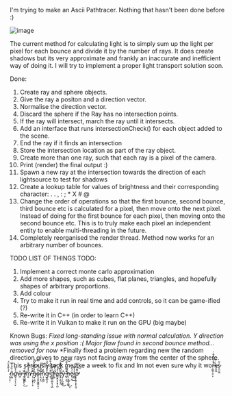 I'm trying to make an Ascii Pathtracer. Nothing that hasn't been done before :)

![image](https://github.com/Fullyverified/ASCII_PathTracer/assets/138776324/16e03837-aced-4de1-9a79-d79761d5805e)


The current method for calculating light is to simply sum up the light per pixel for each bounce and divide it by the number of rays.
It does create shadows but its very approximate and frankly an inaccurate and inefficient way of doing it.
I will try to implement a proper light transport solution soon. 

Done:
1. Create ray and sphere objects.
2. Give the ray a positon and a direction vector.
3. Normalise the direction vector.
4. Discard the sphere if the Ray has no intersection points.
5. If the ray will intersect, march the ray until it intersects.
6. Add an interface that runs intersectionCheck() for each object added to the scene.
7. End the ray if it finds an intersection
8. Store the intersection location as part of the ray object.
9. Create more than one ray, such that each ray is a pixel of the camera.
10. Print (render) the final output :)
11. Spawn a new ray at the intersection towards the direction of each lightsource to test for shadows
12. Create a lookup table for values of brightness and their corresponding character: . . , : ; * X # @
13. Change the order of operations so that the first bounce, second bounce, third bounce etc is calculated for a pixel, then move onto the next pixel.
    Instead of doing for the first bounce for each pixel, then moving onto the second bounce etc.
    This is to truly make each pixel an independent entity to enable multi-threading in the future.
14. Completely reorganised the render thread. Method now works for an arbitrary number of bounces. 

TODO LIST OF THINGS TODO:
1. Implement a correct monte carlo approximation
2. Add more shapes, such as cubes, flat planes, triangles, and hopefully shapes of arbitrary proportions.
3. Add colour
4. Try to make it run in real time and add controls, so it can be game-ified (?)
5. Re-write it in C++ (in order to learn C++)
6. Re-write it in Vulkan to make it run on the GPU (big maybe) 

Known Bugs:
*Fixed long-standing issue with normal calculation. Y direction was using the x position :(*
*Major flaw found in second bounce method... removed for now*
*Finally fixed a problem regarding new the random direction given to new rays not facing away from the center of the sphere. This seriously took me like a week to fix and Im not even sure why it wor̵̠͚̫̜̯̠͕̀̊̀̔̎͐̄̀̇̚k̵̡̮͖̇̇͆s̷͎̤̺͖̍̋ ̷͙̩̹̟̦́́͛͊̉̎̈́ñ̴̩̻͑̏̉ơ̵̳̖͉̠̙̩̤̙͒͐̄̃w̵͖̌ ̶̛̦̤̺͙͕̗͉̅͘͜i̸̮̙̺̱̲͗̃m̸̠͍̋̊̽̍̉͋ ̶̜̦̣͕͓̹̦̞͊̄̅̆͛̋ĝ̴̙͉̪͎̓́̆̆̔̽͆͝ò̴̢̖̭̯̤͖͖̦̥͙̏̒͐̌̚ĩ̵̛̜̭͔̘̤̊̃̍́́̚͠ņ̷̗̩̻̼̃̒g̷͚̲̤͉̠͒̆̂͐̃͗̃̉̕ ̴͉̔̊̈́̏̆̓͋̓ͅċ̴̢̨̛͇̣͇͕͉͉̪̑̀̌̕͝͝r̵̢̻͆́͐͊̊͘a̵̳͙̱͕̝͙̙̦̺͗̽͝z̵̬̥͕̫͕͔̤͌͆̎̇͌̃̀͝͝y̵̤̜̜̺̖̳̐͜ ̶̛̺̗̣̝̈́͆̆̍̈́̎͜͠͠h̶̦̖̮̭̣̖̼͚̑̌͜ͅë̴̟̘̯́̊͜͠l̷͚̫̒̽͆̍͠p̵͓̙͍̟̞̟͓̤̘͛͌̕̕͠
